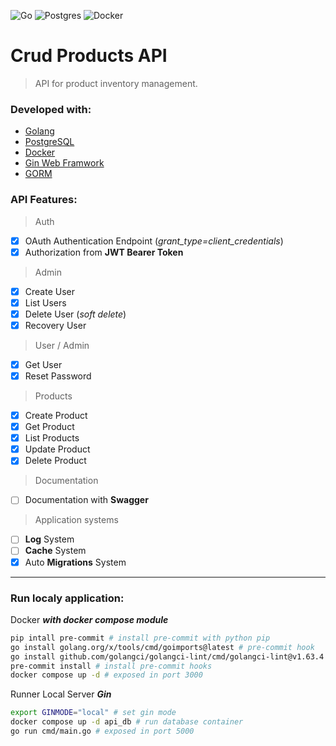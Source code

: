 ![Go](https://img.shields.io/badge/go-%2300ADD8.svg?style=for-the-badge&logo=go&logoColor=white)
![Postgres](https://img.shields.io/badge/postgres-%23316192.svg?style=for-the-badge&logo=postgresql&logoColor=white)
![Docker](https://img.shields.io/badge/docker-%230db7ed.svg?style=for-the-badge&logo=docker&logoColor=white)
<!-- ![Swagger](https://img.shields.io/badge/-Swagger-%23Clojure?style=for-the-badge&logo=swagger&logoColor=white) -->


# Crud Products API

> API for product inventory management.

### Developed with:
- [Golang](https://go.dev/)
- [PostgreSQL](https://www.postgresql.org/)
- [Docker](https://www.docker.com/)
- [Gin Web Framwork](https://gin-gonic.com/)
- [GORM](https://gorm.io/index.html)
<!-- - [Swagger](https://swagger.io/) (documentation)
- [Heroku](https://www.heroku.com/) (cloud platform) -->


### API Features:

> Auth
- [x] OAuth Authentication Endpoint (*_grant_type=client_credentials_*)
- [x] Authorization from **JWT Bearer Token**
> Admin
- [x] Create User
- [x] List Users
- [x] Delete User (*_soft delete_*)
- [x] Recovery User
> User / Admin
- [x] Get User
- [x] Reset Password
> Products
- [x] Create Product
- [x] Get Product
- [x] List Products
- [x] Update Product
- [x] Delete Product
> Documentation
- [ ] Documentation with **Swagger**
> Application systems
- [ ] **Log** System
- [ ] **Cache** System
- [x] Auto **Migrations** System
---

### Run localy application:
Docker *__with docker compose module__*

```bash
pip intall pre-commit # install pre-commit with python pip
go install golang.org/x/tools/cmd/goimports@latest # pre-commit hook
go install github.com/golangci/golangci-lint/cmd/golangci-lint@v1.63.4 # pre-commit hook
pre-commit install # install pre-commit hooks
docker compose up -d # exposed in port 3000
```
Runner Local Server *__Gin__*
```bash
export GINMODE="local" # set gin mode
docker compose up -d api_db # run database container
go run cmd/main.go # exposed in port 5000
```
